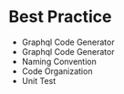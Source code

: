 # Best Practice

* Graphql Code Generator
* Graphql Code Generator
* Naming Convention
* Code Organization
* Unit Test

